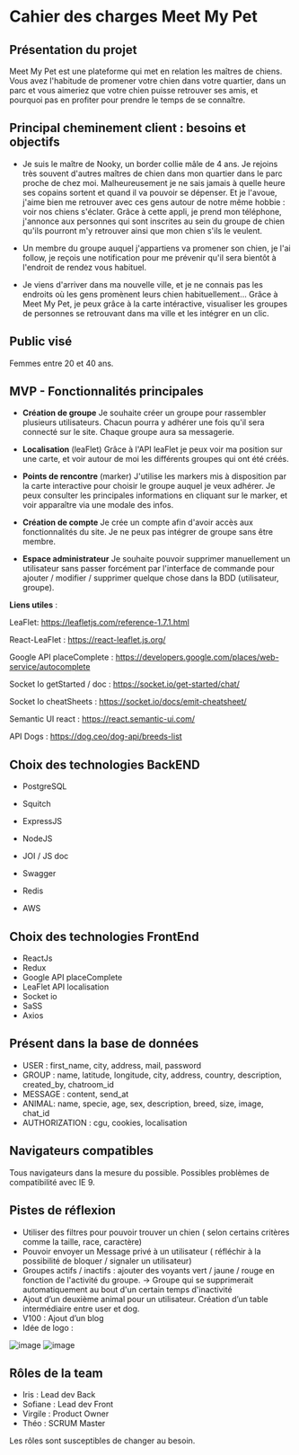 # Cahier des charges Meet My Pet


## Présentation du projet

<p> Meet My Pet est une plateforme qui met en relation les maîtres de chiens. Vous avez l'habitude de promener votre chien dans votre quartier, dans un parc et vous aimeriez que votre chien puisse retrouver ses amis, et pourquoi pas en profiter pour prendre le temps de se connaître. </p>

## Principal cheminement client : besoins et objectifs

- Je suis le maître de Nooky, un border collie mâle de 4 ans. Je rejoins très souvent d'autres maîtres de chien dans mon quartier dans le parc proche de chez moi.
Malheureusement je ne sais jamais à quelle heure ses copains sortent et quand il va pouvoir se dépenser. Et je l'avoue, j'aime bien me retrouver avec ces gens autour de notre même hobbie : voir nos chiens s'éclater. Grâce à cette appli, je prend mon téléphone, j'annonce aux personnes qui sont inscrites au sein du groupe de chien qu'ils pourront m'y retrouver ainsi que mon chien s'ils le veulent.

- Un membre du groupe auquel j'appartiens va promener son chien, je l'ai follow, je reçois une notification pour me prévenir qu'il sera bientôt à l'endroit de rendez vous habituel.

- Je viens d'arriver dans ma nouvelle ville, et je ne connais pas les endroits où les gens promènent leurs chien habituellement... Grâce à Meet My Pet, je peux grâce à la carte intéractive, visualiser les groupes de personnes se retrouvant dans ma ville et les intégrer en un clic.


## Public visé

Femmes entre 20 et 40 ans.


## MVP - Fonctionnalités principales

- __Création de groupe__
  Je souhaite créer un groupe pour rassembler plusieurs utilisateurs. Chacun pourra y adhérer une fois qu'il sera connecté sur le site. Chaque groupe aura sa messagerie.

- __Localisation__ (leaFlet)
  Grâce à l'API leaFlet je peux voir ma position sur une carte, et voir autour de moi les différents groupes qui ont été créés.
  
- __Points de rencontre__ (marker)
  J'utilise les markers mis à disposition par la carte interactive pour choisir le groupe auquel je veux adhérer. Je peux consulter les principales informations en cliquant sur le marker, et voir apparaître via une modale des infos.

- __Création de compte__
  Je crée un compte afin d'avoir accès aux fonctionnalités du site. Je ne peux pas intégrer de groupe sans être membre.

- __Espace administrateur__
  Je souhaite pouvoir supprimer manuellement un utilisateur sans passer forcément par l'interface de commande pour ajouter / modifier / supprimer quelque chose dans la BDD (utilisateur, groupe).

__Liens utiles__ :

LeaFlet: https://leafletjs.com/reference-1.7.1.html

React-LeaFlet : https://react-leaflet.js.org/

Google API placeComplete : https://developers.google.com/places/web-service/autocomplete

Socket Io getStarted / doc : https://socket.io/get-started/chat/

Socket Io cheatSheets : https://socket.io/docs/emit-cheatsheet/

Semantic UI react : https://react.semantic-ui.com/

API Dogs : https://dog.ceo/dog-api/breeds-list


## Choix des technologies BackEND

 - PostgreSQL
 - Squitch
 - ExpressJS
 - NodeJS
 - JOI / JS doc
 - Swagger
 - Redis

 - AWS
 

## Choix des technologies FrontEnd

 - ReactJs
 - Redux
 - Google API placeComplete
 - LeaFlet API localisation
 - Socket io
 - SaSS
 - Axios
 

## Présent dans la base de données

 - USER : first_name, city, address, mail, password
 - GROUP : name, latitude, longitude, city, address, country, description, created_by, chatroom_id
 - MESSAGE : content, send_at
 - ANIMAL: name, specie, age, sex, description, breed, size, image, chat_id
 - AUTHORIZATION : cgu, cookies, localisation


## Navigateurs compatibles

Tous navigateurs dans la mesure du possible. 
Possibles problèmes de compatibilité avec IE 9.


## __Pistes de réflexion__ 

- Utiliser des filtres pour pouvoir trouver un chien ( selon certains critères comme la taille, race, caractère)
- Pouvoir envoyer un Message privé à un utilisateur ( réfléchir à la possibilité de bloquer / signaler un utilisateur)
- Groupes actifs / inactifs : ajouter des voyants vert / jaune / rouge en fonction de l'activité du groupe. 
-> Groupe qui se supprimerait automatiquement au bout d'un certain temps d'inactivité
- Ajout d’un deuxième animal pour un utilisateur. Création d’un table intermédiaire entre user et dog.
- V100 : Ajout d’un blog
- Idée de logo :

![image](./images/ideeLogo.png)
![image](./images/previewLogo.png)


## Rôles de la team

- Iris : Lead dev Back
- Sofiane : Lead dev Front
- Virgile : Product Owner
- Théo : SCRUM Master

Les rôles sont susceptibles de changer au besoin.
